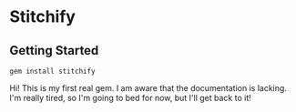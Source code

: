 # Stitchify

## Getting Started

`gem install stitchify`



Hi! This is my first real gem. I am aware that the documentation is lacking. I'm really tired, so I'm going to bed for now, but I'll get back to it!